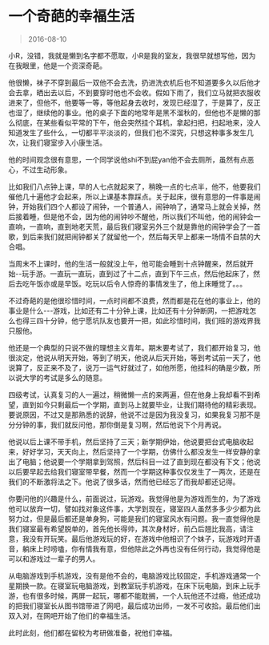 # 一个奇葩的幸福生活

> 2016-08-10


小R，没错，我就是懒到名字都不愿取，小R是我的室友，我很早就想写他，因为在我眼里，他是一个资深奇葩。

他很懒，袜子不穿到最后一双他不会去洗，扔进洗衣机后也不知道要多久以后他才会去拿，晒出去以后，不到要穿时他也不会收。假如下雨了，我们立马就把衣服收进来了，但他不，他要等一等，等他起身去收时，发现已经湿了，于是算了，反正也湿了，继续他的事业。他的桌子下面的地常年是黑不溜秋的，但他也不是懒的那么彻底，在某些看似平常的下午，他会突然挂个耳机，拿起扫把，扫起地来，没人知道发生了些什么，一切都平平淡淡的，但我们也不深究，只想这种事多发生几次，让我们寝室步入小康生活。

他的时间观念很有意思，一个同学说他shi不到屁yan他不会去厕所，虽然有点恶心，不过生动形象。

比如我们八点钟上课，早的人七点就起来了，稍晚一点的七点半，他不，他要我们催他几十遍他才会起来，所以上课基本靠踩点。关于起床，很有意思的一件事是闹钟，开始我们四个人都设了闹钟，一个普通人，闹钟响了，通常马上就会关掉，然后接着睡，但是他不会，因为他的闹钟吵不醒他，所以我们不叫他，他的闹钟会一直响，一直响，直到地老天荒，最后我们寝室另外三个就是靠他的闹钟学会了一首歌，到后来我们就把闹钟都关了就留他一个，然后每天早上都来一场情不自禁的大合唱。

当周末不上课时，他的生活一般就没上午，他可能会睡到十点钟醒来，然后就开始--玩手游。一直玩一直玩，直到过了十二点，直到下午三点，然后他起床了，然后去吃午饭亦或是早饭。吃玩以后令人惊奇的事情发生了，他上床睡觉了。。。

不过奇葩的是他很珍惜时间，一点时间都不浪费，然而都是花在他的事业上，他的事业是什么---游戏，比如还有二十分钟上课，比如还有十分钟断网，一把游戏怎么也得三四十分钟，他宁愿坑队友也要开一把，如此珍惜时间，我们班的游戏界我只服他。

他还是一个典型的只说不做的理想主义青年。期末要考试了，我们都开始复习，他很淡定，他说从明天开始，等到了明天，他说从后天开始，等到考试前一天了，他说算了，反正来不及了，说万一运气好就过了，如他所愿，他挂科的确是少数，所以说大学的考试是多么的随意。

四级考试，认真复习的人一遍过，稍微懒一点的来两遍，但在他身上我却看不到希望，直到如今只剩最后一个学期，直到马上就要毕业，让我们期待他的精彩表现。要说原因，不过又是那熟悉的说辞，他说不过是因为我没复习，如果我复习那不是分分钟的事，我们就反问他，那你倒是复习啊，然后他说下个月再说。

他说以后上课不带手机，然后坚持了三天；新学期伊始，他说要把台式电脑收起来，好好学习，天天向上，然后坚持了一个学期，仿佛什么都没发生一样安静的拿出了电脑；他说要一个学期拿到驾照，然后科目一过了直到现在都没有下文；他说以后要早起去给我们寝室带早餐，然而一个学期这种事仅仅发生了一两次，还是在我们的不断激将法之下。他说了很多话，然而他已经忘了而我却都还记得。

你要问他的兴趣是什么，前面说过，玩游戏。我觉得他是为游戏而生的，为了游戏他可以放弃一切，譬如找对象这件事，大学到现在，寝室四人虽然多多少少都为此努力过，但是最后都还是单身狗，可能是我们的寝室风水有问题。我一直觉得他是我们寝室最有希望脱单的，首先他长得帅，其次身材好，前凸后翘比我高，请注意，我没有开玩笑。最后他游戏玩的好，在游戏中他相识了个妹子，玩游戏时开语音，躺床上时唠嗑，你有情我有意，但他除此之外再也没有任何行动，我觉得他是可以和游戏过一辈子的男人。

从电脑游戏到手机游戏，没有是他不会的，电脑游戏比较固定，手机游戏通常一个星期换一款。在寝室玩电脑游戏，到教室玩手机游戏，在床下玩电脑，到床上玩手游，也有很多时候，两屏一起玩，哪都不能耽搁，一个人玩他还不过瘾，他还成功的把我们寝室长从图书馆带进了网吧，最后成功出师，一发不可收拾。最后他们出双入对，在网吧开始了他们的幸福生活。

此时此刻，他们都在留校为考研做准备，祝他们幸福。